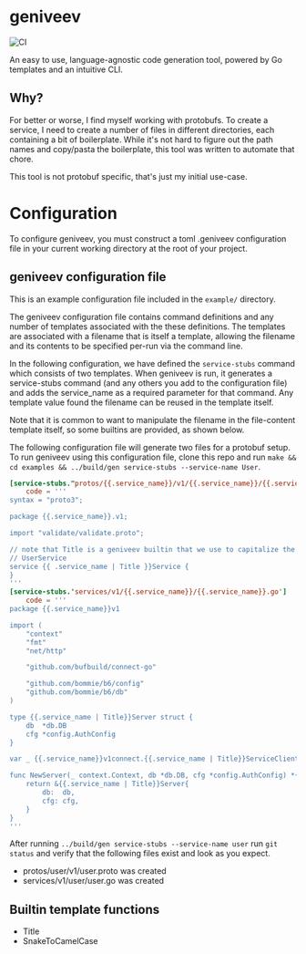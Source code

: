 # geniveev

![CI](https://github.com/svrana/geniveev/actions/workflows/ci.yml/badge.svg?branch=main)

An easy to use, language-agnostic code generation tool, powered by Go templates and an intuitive CLI.

## Why?

For better or worse, I find myself working with protobufs. To create a service, I need to
create a number of files in different directories, each containing a bit of boilerplate.
While it's not hard to figure out the path names and copy/pasta the boilerplate, this tool
was written to automate that chore.

This tool is not protobuf specific, that's just my initial use-case.

# Configuration

To configure geniveev, you must construct a toml .geniveev configuration file in your
current working directory at the root of your project.

## geniveev configuration file

This is an example configuration file included in the `example/` directory.

The geniveev configuration file contains command definitions and any number of templates associated with the
these definitions. The templates are associated with a filename that is itself a template, allowing the filename
and its contents to be specified per-run via the command line.

In the following configuration, we have defined the `service-stubs` command which consists of two templates. When geniveev
is run, it generates a service-stubs command (and any others you add to the configuration file) and adds the service_name as
a required parameter for that command. Any template value found the filename can be reused in the template itself.

Note that it is common to want to manipulate the filename in the file-content template itself, so some builtins are provided,
as shown below.

The following configuration file will generate two files for a protobuf setup. To run geniveev using this configuration file,
clone this repo and run `make && cd examples && ../build/gen service-stubs --service-name User`.

```toml
[service-stubs."protos/{{.service_name}}/v1/{{.service_name}}/{{.service_name}}.proto"]
    code = '''
syntax = "proto3";

package {{.service_name}}.v1;

import "validate/validate.proto";

// note that Title is a geniveev builtin that we use to capitalize the Name of the service, i.e.,
// UserService
service {{ .service_name | Title }}Service {
}
'''
[service-stubs.'services/v1/{{.service_name}}/{{.service_name}}.go']
    code = '''
package {{.service_name}}v1

import (
	"context"
	"fmt"
	"net/http"

	"github.com/bufbuild/connect-go"

	"github.com/bommie/b6/config"
	"github.com/bommie/b6/db"
)

type {{.service_name | Title}}Server struct {
	db  *db.DB
	cfg *config.AuthConfig
}

var _ {{.service_name}}v1connect.{{.service_name | Title}}ServiceClient = (*{{.service_name | Title }}Server)(nil)

func NewServer(_ context.Context, db *db.DB, cfg *config.AuthConfig) *{{.service_name | Title }}Server {
    return &{{.service_name | Title}}Server{
		db:  db,
		cfg: cfg,
	}
}
'''
```

After running `../build/gen service-stubs --service-name user` run `git status` and verify
that the following files exist and look as you expect.

- protos/user/v1/user.proto was created
- services/v1/user/user.go was created

## Builtin template functions

- Title
- SnakeToCamelCase
